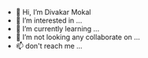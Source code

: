 - 👋 Hi, I’m Divakar Mokal
- 👀 I’m interested in ...
- 🌱 I’m currently learning ...
- 💞️ I’m not looking any  collaborate on ...
- 📫 don't reach me ...

<!---
divakarmokal00/divakarmokal00 is a ✨ special ✨ repository because its `README.md` (this file) appears on your GitHub profile.
You can click the Preview link to take a look at your changes.
--->
